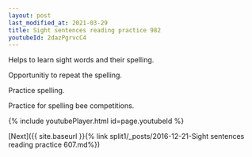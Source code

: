 ```yaml
---
layout: post
last_modified_at: 2021-03-29
title: Sight sentences reading practice 982
youtubeId: 2dazPgrvcC4
---
```

 
 
Helps to learn sight words and their spelling.

Opportunitiy to repeat the spelling. 

Practice spelling. 
 
Practice for spelling bee competitions. 
 
{% include youtubePlayer.html id=page.youtubeId %}
 
 

[Next]({{ site.baseurl }}{% link  split1/_posts/2016-12-21-Sight sentences reading practice 607.md%})
 
